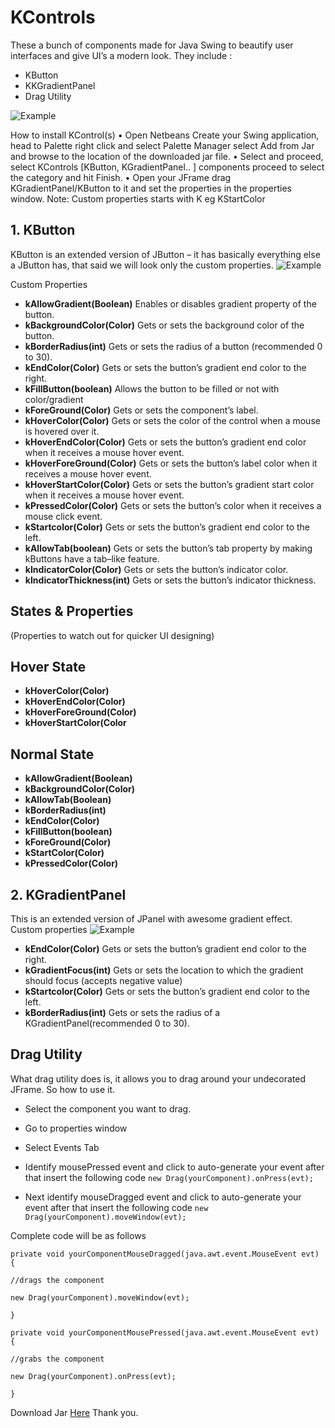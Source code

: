 

# KControls 
These a bunch of components made for Java Swing to beautify user interfaces and give UI’s a modern look. They include :
* KButton
* KKGradientPanel
* Drag Utility

![Example](https://github.com/k33ptoo/KControls/blob/master/images/demo.gif)
 
How to install KControl(s)
•	Open Netbeans Create your Swing application, head to Palette right click and select Palette Manager select Add from Jar and browse to the location of the downloaded jar file.
•	Select and proceed, select KControls [KButton, KGradientPanel.. ] components proceed to select the category and hit Finish.
•	Open your JFrame drag KGradientPanel/KButton to it and set the properties in the properties window.
Note: Custom properties starts with K eg KStartColor


## 1. KButton

KButton is an extended version of JButton – it has basically everything else a JButton has, that said we will look only the custom properties.
  ![Example](https://github.com/k33ptoo/KControls/blob/master/images/kbutton.png)

Custom Properties

 - **kAllowGradient(Boolean)**
      Enables or disables gradient property of the button.
 -  **kBackgroundColor(Color)**
Gets or sets the background color of the button.
 - **kBorderRadius(int)**
       Gets or sets the radius of a button (recommended 0 to 30).
 - **kEndColor(Color)**
Gets or sets the button’s gradient end color to the right.
 - **kFillButton(boolean)**
Allows the button to be filled or not with color/gradient
 - **kForeGround(Color)**
Gets or sets the component’s label.
 - **kHoverColor(Color)**
Gets or sets the color of the control when a mouse is hovered over it.
 - **kHoverEndColor(Color)**
Gets or sets the button’s gradient end color when it receives a mouse hover event.
 - **kHoverForeGround(Color)**
Gets or sets the button’s label color when it receives a mouse hover event.
 - **kHoverStartColor(Color)**
Gets or sets the button’s gradient start color when it receives a mouse hover event.
 - **kPressedColor(Color)**
Gets or sets the button’s color when it receives a mouse click event.
 - **kStartcolor(Color)**
Gets or sets the button’s gradient end color to the left.
 - **kAllowTab(boolean)**
Gets or sets the button’s tab property by making kButtons have a tab–like feature.
 - **kIndicatorColor(Color)**
Gets or sets the button’s indicator color.
 - **kIndicatorThickness(int)**
Gets or sets the button’s indicator thickness.


## States & Properties	
(Properties to watch out for quicker UI designing)
## Hover State

 - **kHoverColor(Color)**
 - **kHoverEndColor(Color)**
 - **kHoverForeGround(Color)**
 - **kHoverStartColor(Color**

## Normal State

 - **kAllowGradient(Boolean)**
 - **kBackgroundColor(Color)**
 - **kAllowTab(Boolean)**
 - **kBorderRadius(int)**
 - **kEndColor(Color)**
 - **kFillButton(boolean)**
 - **kForeGround(Color)**
 - **kStartColor(Color)**
 - **kPressedColor(Color)**

## 2.	KGradientPanel
This is an extended version of JPanel with awesome gradient effect. 
Custom properties
![Example](https://github.com/k33ptoo/KControls/blob/master/images/gradient.png)
 - **kEndColor(Color)**
Gets or sets the button’s gradient end color to the right.
 - **kGradientFocus(int)**
Gets or sets the location to which the gradient should focus (accepts negative value)
 - **kStartcolor(Color)**
Gets or sets the button’s gradient end color to the left.
 - **kBorderRadius(int)**
Gets or sets the radius of a KGradientPanel(recommended 0 to 30).

## Drag Utility

What drag utility does is, it allows you to drag around your undecorated JFrame. So how to use it.

 - Select the component you want to drag.
 - Go to properties window
 - Select Events Tab
 - Identify mousePressed event and click to auto-generate your event
   after that insert the following code
    ```new Drag(yourComponent).onPress(evt);```

 - Next identify mouseDragged event and click to auto-generate your
   event after that insert the following code
   ```new Drag(yourComponent).moveWindow(evt);```

 Complete code will be as follows

    private void yourComponentMouseDragged(java.awt.event.MouseEvent evt) {
    
    //drags the component
    
    new Drag(yourComponent).moveWindow(evt);
    
    }
    
    private void yourComponentMousePressed(java.awt.event.MouseEvent evt) {
    
    //grabs the component
    
    new Drag(yourComponent).onPress(evt);
    
    }


Download Jar [Here](https://github.com/k33ptoo/KControls/blob/master/dist/KControls.jar)
Thank you.
